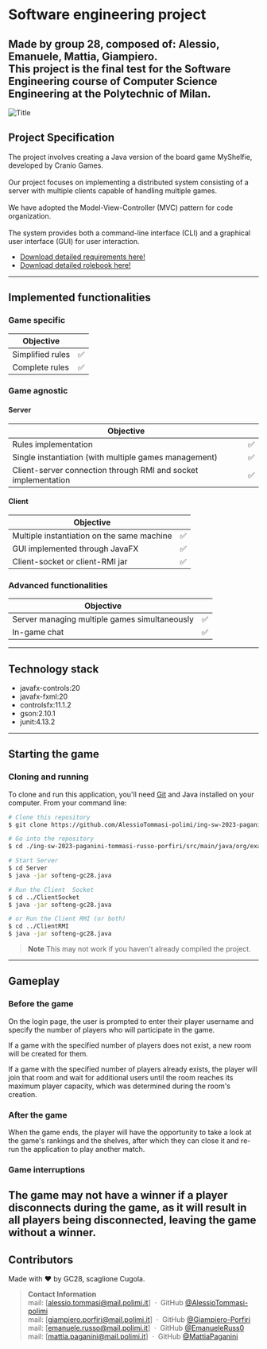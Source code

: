 # Software engineering project

Made by group 28, composed of: Alessio, Emanuele, Mattia, Giampiero. <br>
This project is the final test for the Software Engineering course of Computer Science Engineering at the Polytechnic of Milan.
---
![Title](https://user-images.githubusercontent.com/126590912/237023835-855ab60b-0444-4b1a-87fa-f940cd771a04.png)

## Project Specification
The project involves creating a Java version of the board game MyShelfie, developed by Cranio Games.<br><br>
Our project focuses on implementing a distributed system consisting of a server with multiple clients capable
of handling multiple games. <br><br>
We have adopted the Model-View-Controller (MVC) pattern for code organization. <br><br>The system provides both a command-line interface (CLI) and a graphical user interface (GUI) for user interaction.
* [Download detailed requirements here!](https://github.com/AlessioTommasi-polimi/ing-sw-2023-paganini-tommasi-russo-porfiri/blob/main/documentation/requirements.pdf)
* [Download detailed rolebook here!](https://github.com/AlessioTommasi-polimi/ing-sw-2023-paganini-tommasi-russo-porfiri/blob/main/documentation/MyShelfie_Rulebook_ITA.pdf)
---
## Implemented functionalities

### Game specific

| Objective        |  |
|------------------|------------|
| Simplified rules | ✅          |
| Complete rules   | ✅          |

### Game agnostic

#### Server
| Objective                                                      |  |
|----------------------------------------------------------------|------------|
| Rules implementation                                           | ✅          |
| Single instantiation (with multiple games management)          | ✅          |
| Client-server connection through RMI and socket implementation | ✅          |

#### Client
| Objective                                  |  |
|--------------------------------------------|------------|
| Multiple instantiation on the same machine | ✅          |
| GUI implemented through JavaFX             | ✅          |
| Client-socket or client-RMI jar            | ✅          |

### Advanced functionalities
| Objective                                     |  |
|-----------------------------------------------|------------|
| Server managing multiple games simultaneously | ✅          |
| In-game chat                                  | ✅          |

---
## Technology stack
* javafx-controls:20
* javafx-fxml:20
* controlsfx:11.1.2
* gson:2.10.1
* junit:4.13.2
---
## Starting the game

### Cloning and running
To clone and run this application, you'll need [Git](https://git-scm.com) and Java installed on your computer.
From your command line:

```bash
# Clone this repository
$ git clone https://github.com/AlessioTommasi-polimi/ing-sw-2023-paganini-tommasi-russo-porfiri.git

# Go into the repository
$ cd ./ing-sw-2023-paganini-tommasi-russo-porfiri/src/main/java/org/example

# Start Server
$ cd Server
$ java -jar softeng-gc28.java

# Run the Client  Socket
$ cd ../ClientSocket
$ java -jar softeng-gc28.java

# or Run the Client RMI (or both)
$ cd ../ClientRMI
$ java -jar softeng-gc28.java

```

> **Note**
> This may not work if you haven't already compiled the project.
---
## Gameplay
### Before the game
On the login page, the user is prompted to enter their player username and specify the number of players who will participate in the game.

If a game with the specified number of players does not exist, a new room will be created for them.

If a game with the specified number of players already exists, the player will join that room and wait for additional
users until the room reaches its maximum player capacity, which was determined during the room's creation.
### After the game
When the game ends, the player will have the opportunity to take a look at the game's rankings and the shelves, after which they can close it and re-run the application to play another match. 


### Game interruptions
The game may not have a winner if a player disconnects during the game, as it will result in all players being
disconnected, leaving the game without a winner.
---
## Contributors
Made with ❤️ by GC28, scaglione Cugola.
> **Contact Information** <br>
> mail: [alessio.tommasi@mail.polimi.it] &nbsp;&middot;&nbsp;
> GitHub [@AlessioTommasi-polimi](https://github.com/AlessioTommasi-polimi) <br>
> mail: [giampiero.porfiri@mail.polimi.it] &nbsp;&middot;&nbsp;
> GitHub [@Giampiero-Porfiri](https://github.com/Giampiero-Porfiri) <br>
> mail: [emanuele.russo@mail.polimi.it] &nbsp;&middot;&nbsp;
> GitHub [@EmanueleRuss0](https://github.com/EmanueleRuss0) <br>
> mail: [mattia.paganini@mail.polimi.it] &nbsp;&middot;&nbsp;
> GitHub [@MattiaPaganini](https://github.com/MattiaPaganini) <br>

